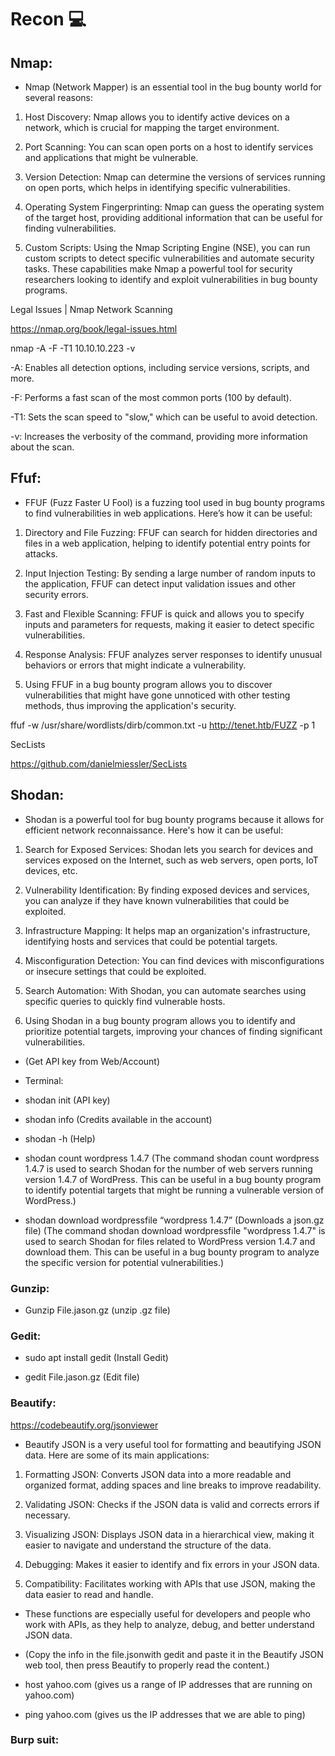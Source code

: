 # Recon 💻

## Nmap:

- Nmap (Network Mapper) is an essential tool in the bug bounty world for several reasons:

1. Host Discovery: Nmap allows you to identify active devices on a network, which is crucial for mapping the target environment.

2. Port Scanning: You can scan open ports on a host to identify services and applications that might be vulnerable.

3. Version Detection: Nmap can determine the versions of services running on open ports, which helps in identifying specific vulnerabilities.

4. Operating System Fingerprinting: Nmap can guess the operating system of the target host, providing additional information that can be useful for finding vulnerabilities.

5. Custom Scripts: Using the Nmap Scripting Engine (NSE), you can run custom scripts to detect specific vulnerabilities and automate security tasks. These capabilities make Nmap a powerful tool for security researchers looking to identify and exploit vulnerabilities in bug bounty programs.

Legal Issues | Nmap Network Scanning

https://nmap.org/book/legal-issues.html

nmap -A -F -T1 10.10.10.223 -v

-A: Enables all detection options, including service versions, scripts, and more. 

-F: Performs a fast scan of the most common ports (100 by default). 

-T1: Sets the scan speed to "slow," which can be useful to avoid detection. 

-v: Increases the verbosity of the command, providing more information about the scan.


## Ffuf:

- FFUF (Fuzz Faster U Fool) is a fuzzing tool used in bug bounty programs to find vulnerabilities in web applications. Here’s how it can be useful:

1. Directory and File Fuzzing: FFUF can search for hidden directories and files in a web application, helping to identify potential entry points for attacks.

2. Input Injection Testing: By sending a large number of random inputs to the application, FFUF can detect input validation issues and other security errors.

3. Fast and Flexible Scanning: FFUF is quick and allows you to specify inputs and parameters for requests, making it easier to detect specific vulnerabilities.

4. Response Analysis: FFUF analyzes server responses to identify unusual behaviors or errors that might indicate a vulnerability.

5. Using FFUF in a bug bounty program allows you to discover vulnerabilities that might have gone unnoticed with other testing methods, thus improving the application's security.

ffuf -w /usr/share/wordlists/dirb/common.txt -u http://tenet.htb/FUZZ -p 1

SecLists

https://github.com/danielmiessler/SecLists


## Shodan:

- Shodan is a powerful tool for bug bounty programs because it allows for efficient network reconnaissance. Here's how it can be useful:

1. Search for Exposed Services: Shodan lets you search for devices and services exposed on the Internet, such as web servers, open ports, IoT devices, etc.

2. Vulnerability Identification: By finding exposed devices and services, you can analyze if they have known vulnerabilities that could be exploited.

3. Infrastructure Mapping: It helps map an organization's infrastructure, identifying hosts and services that could be potential targets.

4. Misconfiguration Detection: You can find devices with misconfigurations or insecure settings that could be exploited.

5. Search Automation: With Shodan, you can automate searches using specific queries to quickly find vulnerable hosts.

6. Using Shodan in a bug bounty program allows you to identify and prioritize potential targets, improving your chances of finding significant vulnerabilities.

- (Get API key from Web/Account)

- Terminal:

- shodan init (API key)

- shodan info (Credits available in the account)

- shodan -h (Help)

- shodan count wordpress 1.4.7 (The command shodan count wordpress 1.4.7 is used to search Shodan for the number of web servers running version 1.4.7 of WordPress. This can be useful in a bug bounty program to identify potential targets that might be running a vulnerable version of WordPress.)

- shodan download wordpressfile “wordpress 1.4.7” (Downloads a json.gz file) (The command shodan download wordpressfile "wordpress 1.4.7" is used to search Shodan for files related to WordPress version 1.4.7 and download them. This can be useful in a bug bounty program to analyze the specific version for potential vulnerabilities.)

### Gunzip:

- Gunzip File.jason.gz (unzip .gz file)

### Gedit:

- sudo apt install gedit (Install Gedit)

- gedit File.jason.gz (Edit file)

### Beautify:

https://codebeautify.org/jsonviewer

- Beautify JSON is a very useful tool for formatting and beautifying JSON data. Here are some of its main applications:

1. Formatting JSON: Converts JSON data into a more readable and organized format, adding spaces and line breaks to improve readability.

2. Validating JSON: Checks if the JSON data is valid and corrects errors if necessary.

3. Visualizing JSON: Displays JSON data in a hierarchical view, making it easier to navigate and understand the structure of the data.

4. Debugging: Makes it easier to identify and fix errors in your JSON data.

5. Compatibility: Facilitates working with APIs that use JSON, making the data easier to read and handle.

- These functions are especially useful for developers and people who work with APIs, as they help to analyze, debug, and better understand JSON data.

- (Copy the info in the file.jsonwith gedit and paste it in the Beautify JSON web tool, then press Beautify to properly read the content.)

- host yahoo.com (gives us a range of IP addresses that are running on yahoo.com)

- ping yahoo.com (gives us the IP addresses that we are able to ping)

### Burp suit:



